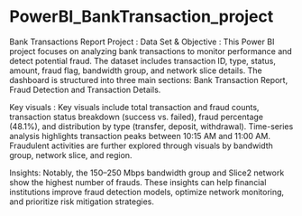 # PowerBI_BankTransaction_project
Bank Transactions Report Project :
Data Set & Objective : This Power BI project focuses on analyzing bank transactions to monitor performance and detect potential fraud. The dataset includes transaction ID, type, status, amount, fraud flag, bandwidth group, and network slice details. The dashboard is structured into three main sections: Bank Transaction Report, Fraud Detection and Transaction Details.

Key visuals : Key visuals include total transaction and fraud counts, transaction status breakdown (success vs. failed), fraud percentage (48.1%), and distribution by type (transfer, deposit, withdrawal). Time-series analysis highlights transaction peaks between 10:15 AM and 11:00 AM. Fraudulent activities are further explored through visuals by bandwidth group, network slice, and region.

Insights: Notably, the 150–250 Mbps bandwidth group and Slice2 network show the highest number of frauds. These insights can help financial institutions improve fraud detection models, optimize network monitoring, and prioritize risk mitigation strategies.
